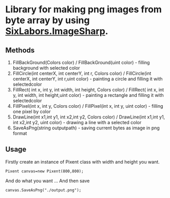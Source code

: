 # Library for making png images from byte array by using [SixLabors.ImageSharp](https://github.com/SixLabors/ImageSharp).
## Methods

1. FillBackGround(Colors color) / FillBackGround(uint color) - filling background with selected color
2. FillCircle(int centerX, int centerY, int r, Colors color) / FillCircle(int centerX, int centerY, int r,uint color) - painting a circle and filling it with selectedcolor 
3. FillRect( int x, int y, int width, int height, Colors color) / FillRect( int x, int y, int width, int height,uint color) - painting a rectangle and filling it with selectedcolor 
4. FillPixel(int x, int y, Colors color) / FillPixel(int x, int y, uint color) - filling one pixel by color
5. DrawLine(int x1,int y1, int x2,int y2, Colors color) / DrawLine(int x1,int y1, int x2,int y2, uint color) - drawing a line with a selected color
6. SaveAsPng(string outputpath) - saving current bytes as image in png format 

## Usage
Firstly create an instance of Pixent class with width and height you want.
```
Pixent canvas=new Pixent(800,800);
```
And do what you want ...
And then save 
```
canvas.SaveAsPng("./output.png");
```
